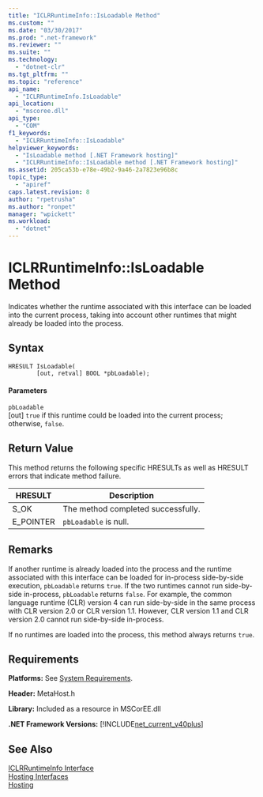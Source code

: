 ```yaml
---
title: "ICLRRuntimeInfo::IsLoadable Method"
ms.custom: ""
ms.date: "03/30/2017"
ms.prod: ".net-framework"
ms.reviewer: ""
ms.suite: ""
ms.technology: 
  - "dotnet-clr"
ms.tgt_pltfrm: ""
ms.topic: "reference"
api_name: 
  - "ICLRRuntimeInfo.IsLoadable"
api_location: 
  - "mscoree.dll"
api_type: 
  - "COM"
f1_keywords: 
  - "ICLRRuntimeInfo::IsLoadable"
helpviewer_keywords: 
  - "IsLoadable method [.NET Framework hosting]"
  - "ICLRRuntimeInfo::IsLoadable method [.NET Framework hosting]"
ms.assetid: 205ca53b-e78e-49b2-9a46-2a7823e96b8c
topic_type: 
  - "apiref"
caps.latest.revision: 8
author: "rpetrusha"
ms.author: "ronpet"
manager: "wpickett"
ms.workload: 
  - "dotnet"
---
```

# ICLRRuntimeInfo::IsLoadable Method
Indicates whether the runtime associated with this interface can be loaded into the current process, taking into account other runtimes that might already be loaded into the process.  
  
## Syntax  
  
```  
HRESULT IsLoadable(  
        [out, retval] BOOL *pbLoadable);  
```  
  
#### Parameters  
 `pbLoadable`  
 [out] `true` if this runtime could be loaded into the current process; otherwise, `false`.  
  
## Return Value  
 This method returns the following specific HRESULTs as well as HRESULT errors that indicate method failure.  
  
|HRESULT|Description|  
|-------------|-----------------|  
|S_OK|The method completed successfully.|  
|E_POINTER|`pbLoadable` is null.|  
  
## Remarks  
 If another runtime is already loaded into the process and the runtime associated with this interface can be loaded for in-process side-by-side execution, `pbLoadable` returns `true`. If the two runtimes cannot run side-by-side in-process, `pbLoadable` returns `false`. For example, the common language runtime (CLR) version 4 can run side-by-side in the same process with CLR version 2.0 or CLR version 1.1. However, CLR version 1.1 and CLR version 2.0 cannot run side-by-side in-process.  
  
 If no runtimes are loaded into the process, this method always returns `true`.  
  
## Requirements  
 **Platforms:** See [System Requirements](../../../../docs/framework/get-started/system-requirements.md).  
  
 **Header:** MetaHost.h  
  
 **Library:** Included as a resource in MSCorEE.dll  
  
 **.NET Framework Versions:** [!INCLUDE[net_current_v40plus](../../../../includes/net-current-v40plus-md.md)]  
  
## See Also  
 [ICLRRuntimeInfo Interface](../../../../docs/framework/unmanaged-api/hosting/iclrruntimeinfo-interface.md)  
 [Hosting Interfaces](../../../../docs/framework/unmanaged-api/hosting/hosting-interfaces.md)  
 [Hosting](../../../../docs/framework/unmanaged-api/hosting/index.md)
